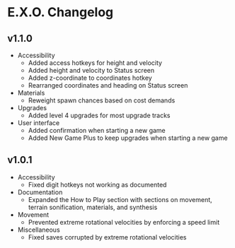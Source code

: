 # E.X.O. Changelog
## v1.1.0
- Accessibility
  - Added access hotkeys for height and velocity
  - Added height and velocity to Status screen
  - Added z-coordinate to coordinates hotkey
  - Rearranged coordinates and heading on Status screen
- Materials
  - Reweight spawn chances based on cost demands
- Upgrades
  - Added level 4 upgrades for most upgrade tracks
- User interface
  - Added confirmation when starting a new game
  - Added New Game Plus to keep upgrades when starting a new game

## v1.0.1
- Accessibility
  - Fixed digit hotkeys not working as documented
- Documentation
  - Expanded the How to Play section with sections on movement, terrain sonification, materials, and synthesis
- Movement
  - Prevented extreme rotational velocities by enforcing a speed limit
- Miscellaneous
  - Fixed saves corrupted by extreme rotational velocities
